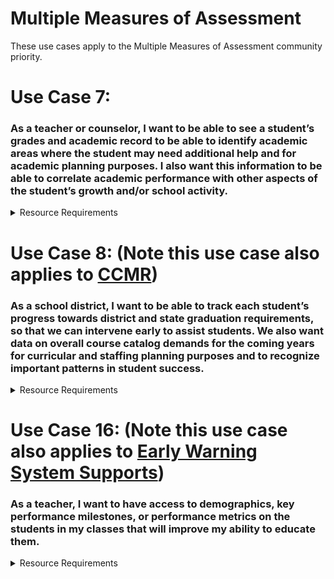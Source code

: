 # Multiple Measures of Assessment

These use cases apply to the Multiple Measures of Assessment community priority.

# Use Case 7:

### As a teacher or counselor, I want to be able to see a student’s grades and academic record to be able to identify academic areas where the student may need additional help and for academic planning purposes. I also want this information to be able to correlate academic performance with other aspects of the student’s growth and/or school activity.

<details>
<summary>Resource Requirements</summary>

| API Resources | Notes |
| --- | --- |
| /studentAcademicRecords |     |
| /courseTranscripts |     |
| /grades |     |
| /calendars |     |
| /calendarDates |     |
| /courses |     |
| /courseOfferings |     |
| /localEducationAgencies |     |
| /gradingPeriods |     |
| /schools |     |
| /sections |     |
| /sessions |     |
| /staffs |     |
| /staffEducationOrganizationAssignmentAssociations |     |
| /staffEducationOrganizationEmploymentAssociations |     |
| /staffSchoolAssociations |     |
| /staffSectionAssociations |     |
| /students |     |
| /studentEducationOrganizationAssociations |     |
| /studentSchoolAssociations |     |
| /studentSectionAssociations |     |
| /bellSchedules |     |
| /locations |     |
| /classPeriods |     |

</details>

# Use Case 8: (Note this use case also applies to [CCMR](./college-career-and-military-readiness-ccmr.md))

### As a school district, I want to be able to track each student’s progress towards district and state graduation requirements, so that we can intervene early to assist students. We also want data on overall course catalog demands for the coming years for curricular and staffing planning purposes and to recognize important patterns in student success. 

<details>
<summary>Resource Requirements</summary>

| API Resources | Notes |
| --- | --- |
| /graduationPlans |     |
| /studentAcademicRecords |     |
| /courseTranscripts |     |
| /calendars |     |
| /calendarDates |     |
| /courses |     |
| /courseOfferings |     |
| /localEducationAgencies |     |
| /gradingPeriods |     |
| /schools |     |
| /sections |     |
| /sessions |     |
| /staffs |     |
| /staffEducationOrganizationAssignmentAssociations |     |
| /staffEducationOrganizationEmploymentAssociations |     |
| /staffSchoolAssociations |     |
| /staffSectionAssociations |     |
| /students |     |
| /studentEducationOrganizationAssociations |     |
| /studentSchoolAssociations |     |
| /studentSectionAssociations |     |
| /bellSchedules |     |
| /locations |     |
| /classPeriods |     |

</details>

# Use Case 16: (Note this use case also applies to [Early Warning System Supports](./early-warning-system-supports.md))

### As a teacher, I want to have access to demographics, key performance milestones, or performance metrics on the students in my classes that will improve my ability to educate them. 

<details>
<summary>Resource Requirements</summary>

| API Resources | Notes |
| --- | --- |
| /studentAcademicRecords |     |
| /courseTranscripts |     |
| /grades |     |
| /calendars |     |
| /calendarDates |     |
| /courses |     |
| /courseOfferings |     |
| /localEducationAgencies |     |
| /gradingPeriods |     |
| /schools |     |
| /sections |     |
| /sessions |     |
| /staffs |     |
| /staffEducationOrganizationAssignmentAssociations |     |
| /staffEducationOrganizationEmploymentAssociations |     |
| /staffSchoolAssociations |     |
| /staffSectionAssociations |     |
| /students |     |
| /studentEducationOrganizationAssociations |     |
| /studentSchoolAssociations |     |
| /studentSectionAssociations |     |
| /bellSchedules |     |
| /locations |     |
| /classPeriods |     |

</details>
